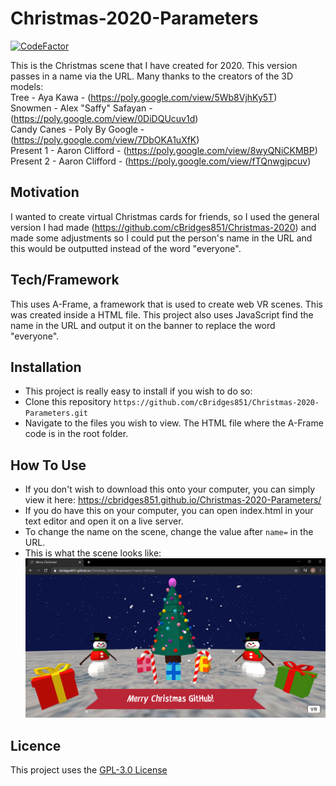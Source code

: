 # Christmas-2020-Parameters

[![CodeFactor](https://www.codefactor.io/repository/github/cbridges851/christmas-2020-parameters/badge/main)](https://www.codefactor.io/repository/github/cbridges851/christmas-2020-parameters/overview/main)

This is the Christmas scene that I have created for 2020. This version passes in a name via the URL.
Many thanks to the creators of the 3D models:  
Tree - Aya Kawa - (https://poly.google.com/view/5Wb8VjhKy5T)  
Snowmen - Alex "Saffy" Safayan - (https://poly.google.com/view/0DiDQUcuv1d)  
Candy Canes - Poly By Google - (https://poly.google.com/view/7DbOKA1uXfK)  
Present 1 - Aaron Clifford - (https://poly.google.com/view/8wyQNiCKMBP)  
Present 2 - Aaron Clifford - (https://poly.google.com/view/fTQnwgjpcuv)  

## Motivation
I wanted to create virtual Christmas cards for friends, so I used the general version I had made (https://github.com/cBridges851/Christmas-2020) and made some adjustments so I could put the person's name in the URL and this would be outputted instead of the word "everyone".

## Tech/Framework
This uses A-Frame, a framework that is used to create web VR scenes. This was created inside a HTML file. This project also uses JavaScript find the name in the URL and output it on the banner to replace the word "everyone".

## Installation
- This project is really easy to install if you wish to do so:
- Clone this repository `https://github.com/cBridges851/Christmas-2020-Parameters.git`
- Navigate to the files you wish to view. The HTML file where the A-Frame code is in the root folder.

## How To Use
- If you don't wish to download this onto your computer, you can simply view it here: https://cbridges851.github.io/Christmas-2020-Parameters/
- If you do have this on your computer, you can open index.html in your text editor and open it on a live server.
- To change the name on the scene, change the value after `name=` in the URL.
- This is what the scene looks like:
![Christmas Scene Parameters Screenshot](ChristmasScene.png)

## Licence
This project uses the [GPL-3.0 License](https://github.com/cBridges851/Christmas-2020-Parameters/blob/main/LICENSE)
